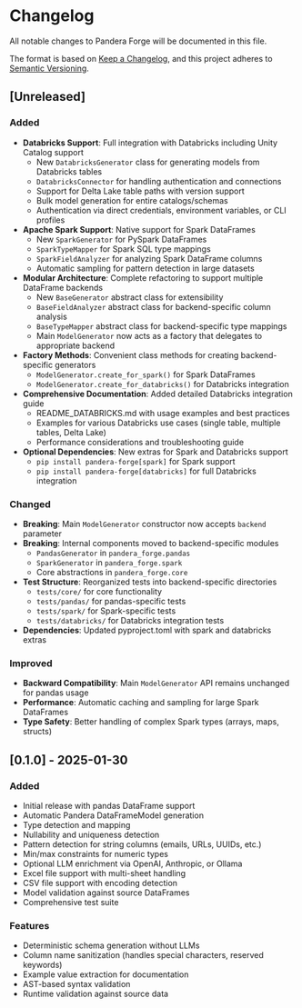 # Changelog

All notable changes to Pandera Forge will be documented in this file.

The format is based on [Keep a Changelog](https://keepachangelog.com/en/1.0.0/),
and this project adheres to [Semantic Versioning](https://semver.org/spec/v2.0.0.html).

## [Unreleased]

### Added
- **Databricks Support**: Full integration with Databricks including Unity Catalog support
  - New `DatabricksGenerator` class for generating models from Databricks tables
  - `DatabricksConnector` for handling authentication and connections
  - Support for Delta Lake table paths with version support
  - Bulk model generation for entire catalogs/schemas
  - Authentication via direct credentials, environment variables, or CLI profiles
- **Apache Spark Support**: Native support for Spark DataFrames
  - New `SparkGenerator` for PySpark DataFrames
  - `SparkTypeMapper` for Spark SQL type mappings
  - `SparkFieldAnalyzer` for analyzing Spark DataFrame columns
  - Automatic sampling for pattern detection in large datasets
- **Modular Architecture**: Complete refactoring to support multiple DataFrame backends
  - New `BaseGenerator` abstract class for extensibility
  - `BaseFieldAnalyzer` abstract class for backend-specific column analysis
  - `BaseTypeMapper` abstract class for backend-specific type mappings
  - Main `ModelGenerator` now acts as a factory that delegates to appropriate backend
- **Factory Methods**: Convenient class methods for creating backend-specific generators
  - `ModelGenerator.create_for_spark()` for Spark DataFrames
  - `ModelGenerator.create_for_databricks()` for Databricks integration
- **Comprehensive Documentation**: Added detailed Databricks integration guide
  - README_DATABRICKS.md with usage examples and best practices
  - Examples for various Databricks use cases (single table, multiple tables, Delta Lake)
  - Performance considerations and troubleshooting guide
- **Optional Dependencies**: New extras for Spark and Databricks support
  - `pip install pandera-forge[spark]` for Spark support
  - `pip install pandera-forge[databricks]` for full Databricks integration

### Changed
- **Breaking**: Main `ModelGenerator` constructor now accepts `backend` parameter
- **Breaking**: Internal components moved to backend-specific modules
  - `PandasGenerator` in `pandera_forge.pandas`
  - `SparkGenerator` in `pandera_forge.spark`
  - Core abstractions in `pandera_forge.core`
- **Test Structure**: Reorganized tests into backend-specific directories
  - `tests/core/` for core functionality
  - `tests/pandas/` for pandas-specific tests
  - `tests/spark/` for Spark-specific tests
  - `tests/databricks/` for Databricks integration tests
- **Dependencies**: Updated pyproject.toml with spark and databricks extras

### Improved
- **Backward Compatibility**: Main `ModelGenerator` API remains unchanged for pandas usage
- **Performance**: Automatic caching and sampling for large Spark DataFrames
- **Type Safety**: Better handling of complex Spark types (arrays, maps, structs)

## [0.1.0] - 2025-01-30

### Added
- Initial release with pandas DataFrame support
- Automatic Pandera DataFrameModel generation
- Type detection and mapping
- Nullability and uniqueness detection
- Pattern detection for string columns (emails, URLs, UUIDs, etc.)
- Min/max constraints for numeric types
- Optional LLM enrichment via OpenAI, Anthropic, or Ollama
- Excel file support with multi-sheet handling
- CSV file support with encoding detection
- Model validation against source DataFrames
- Comprehensive test suite

### Features
- Deterministic schema generation without LLMs
- Column name sanitization (handles special characters, reserved keywords)
- Example value extraction for documentation
- AST-based syntax validation
- Runtime validation against source data
